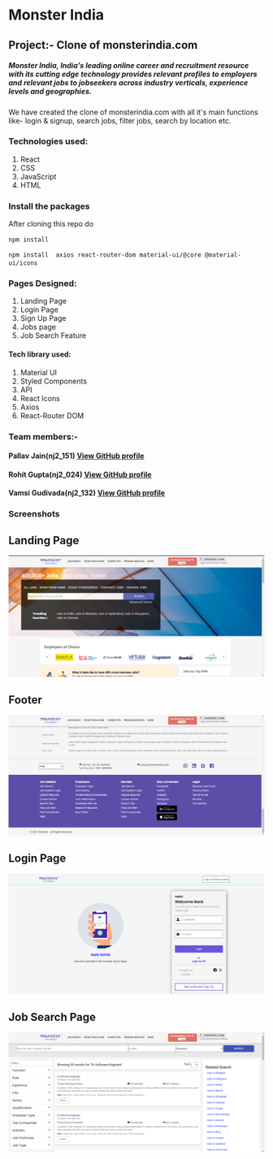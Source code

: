 # Monster India
## Project:- Clone of monsterindia.com
##### Monster India, India's leading online career and recruitment resource with its cutting edge technology provides relevant profiles to employers and relevant jobs to jobseekers across industry verticals, experience levels and geographies.
We have created the clone of monsterindia.com with all it's main functions like- login & signup, search jobs, filter jobs, search by location etc.

### Technologies used:
1. React 
2. CSS
3. JavaScript
4. HTML

### Install the packages
After cloning this repo do
```
npm install
```
```
npm install  axios react-router-dom material-ui/@core @material-ui/icons
```

### Pages Designed:
1. Landing Page
2. Login Page
3. Sign Up Page
4. Jobs page
5. Job Search Feature

#### Tech library used:
1. Material UI
2. Styled Components
3. API
4. React Icons
5. Axios
6. React-Router DOM

### Team members:-
#### Pallav Jain(nj2_151) [View GitHub profile](https://github.com/pallav1998)
#### Rohit Gupta(nj2_024) [View GitHub profile](https://github.com/rohitkumar0427)
#### Vamsi Gudivada(nj2_132) [View GitHub profile](https://github.com/vamsinagendra2)

### Screenshots
## Landing Page
![alt text](https://github.com/pallav1998/Monster_Project/blob/master/screenshort/Capture.PNG)
## Footer
![alt text](https://github.com/pallav1998/Monster_Project/blob/master/screenshort/Capture2.PNG)
## Login Page
![alt text](https://github.com/pallav1998/Monster_Project/blob/master/screenshort/Capture1.PNG)
## Job Search Page
![alt text](https://github.com/pallav1998/Monster_Project/blob/master/screenshort/Capture3.PNG)
